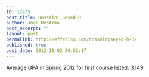 ```yaml
---
ID: 12435
post_title: Hosseini,Seyed H
author: Joel DesArmo
post_excerpt: ""
layout: post
permalink: http://effrtlss.com/hosseiniseyed-h-3/
published: true
post_date: 2012-11-02 20:52:17
---
```

<p>Average GPA in Spring 2012 for first course listed: 3.149</p>